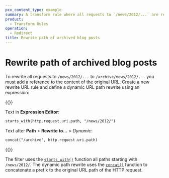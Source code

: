 ```yaml
---
pcx_content_type: example
summary: A transform rule where all requests to `/news/2012/...` are rewritten to `/archive/news/2012/...`.
product:
  - Transform Rules
operation:
  - Redirect
title: Rewrite path of archived blog posts
---
```


# Rewrite path of archived blog posts

To rewrite all requests to `/news/2012/...` to `/archive/news/2012/...` you must add a reference to the content of the original URL. Create a new rewrite URL rule and define a dynamic URL path rewrite using an expression:

{{<example>}}

Text in **Expression Editor**:

```txt
starts_with(http.request.uri.path, "/news/2012/")
```

Text after **Path** > **Rewrite to...** > _Dynamic_:

```txt
concat("/archive", http.request.uri.path)
```

{{</example>}}

The filter uses the [`starts_with()`](/ruleset-engine/rules-language/functions/#function-starts_with) function all paths starting with `/news/2012/`. The dynamic path rewrite uses the [`concat()`](/ruleset-engine/rules-language/functions/#function-concat) function to concatenate a prefix to the original URL path of the HTTP request.